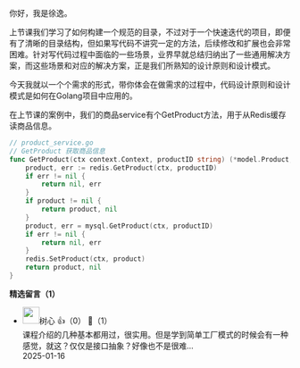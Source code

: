 你好，我是徐逸。

上节课我们学习了如何构建一个规范的目录，不过对于一个快速迭代的项目，即便有了清晰的目录结构，但如果写代码不讲究一定的方法，后续修改和扩展也会非常困难。针对写代码过程中面临的一些场景，业界早就总结归纳出了一些通用解决方案，而这些场景和对应的解决方案，正是我们所熟知的设计原则和设计模式。

今天我就以一个个需求的形式，带你体会在做需求的过程中，代码设计原则和设计模式是如何在Golang项目中应用的。

在上节课的案例中，我们的商品service有个GetProduct方法，用于从Redis缓存读商品信息。

```go
// product_service.go
// GetProduct 获取商品信息
func GetProduct(ctx context.Context, productID string) (*model.Product, error) {
    product, err := redis.GetProduct(ctx, productID)
    if err != nil {
        return nil, err
    }
    if product != nil {
        return product, nil
    }
    product, err = mysql.GetProduct(ctx, productID)
    if err != nil {
        return nil, err
    }
    redis.SetProduct(ctx, product)
    return product, nil
}
```
<div><strong>精选留言（1）</strong></div><ul>
<li><img src="https://static001.geekbang.org/account/avatar/00/18/41/13/bf8e85cc.jpg" width="30px"><span>树心</span> 👍（0） 💬（1）<div>课程介绍的几种基本都用过，很实用。但是学到简单工厂模式的时候会有一种感觉，就这？仅仅是接口抽象？好像也不是很难...</div>2025-01-16</li><br/>
</ul>